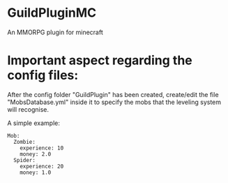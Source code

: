 # GuildPluginMC
An MMORPG plugin for minecraft

# Important aspect regarding the config files:
After the config folder "GuildPlugin" has been created, create/edit the file "MobsDatabase.yml" inside it to specify the mobs that the leveling system will recognise.

A simple example:
```
Mob:
  Zombie:
    experience: 10
    money: 2.0
  Spider:
    experience: 20
    money: 1.0
```
